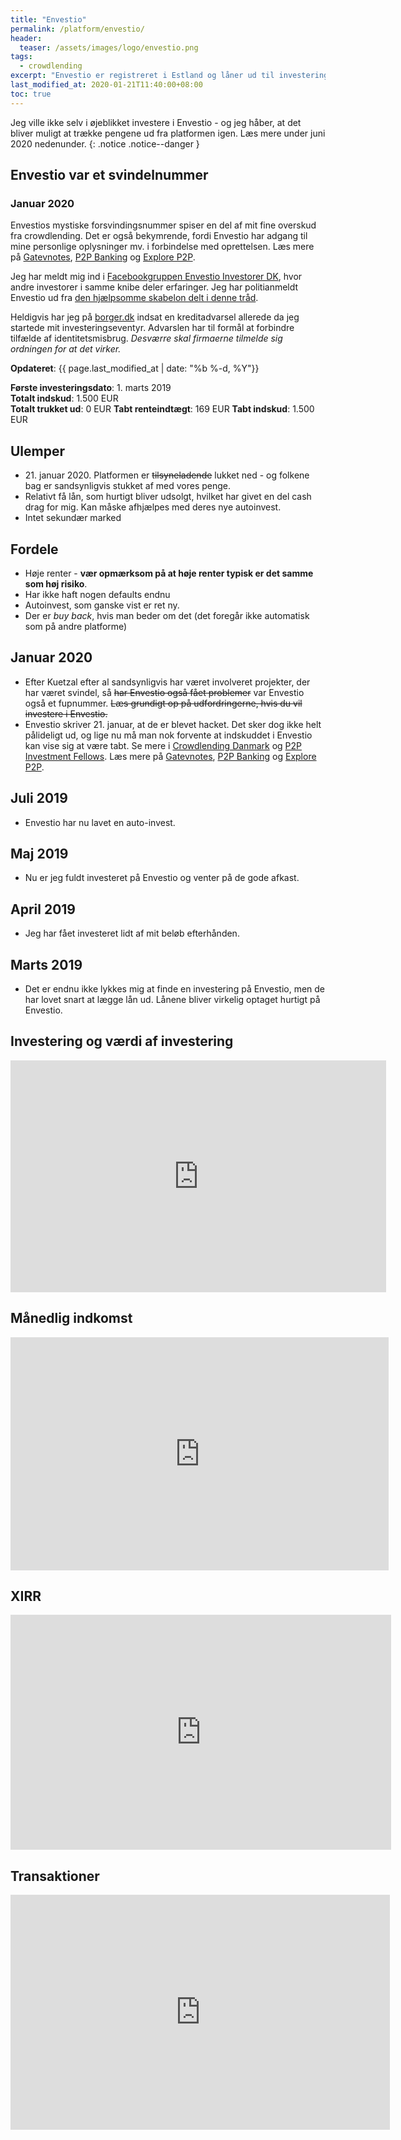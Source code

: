 ```yaml
---
title: "Envestio"
permalink: /platform/envestio/
header:
  teaser: /assets/images/logo/envestio.png
tags:
  - crowdlending
excerpt: "Envestio er registreret i Estland og låner ud til investeringsprojekter for virksomheder, og er startet med nogle ret gode procenter på deres investeringer."
last_modified_at: 2020-01-21T11:40:00+08:00
toc: true
---
```


Jeg ville ikke selv i øjeblikket investere i Envestio - og jeg håber, at det bliver muligt at trække pengene ud fra platformen igen. Læs mere under juni 2020 nedenunder.
{: .notice .notice--danger }

## Envestio var et svindelnummer

### Januar 2020

Envestios mystiske forsvindingsnummer spiser en del af mit fine overskud fra crowdlending. Det er også bekymrende, fordi Envestio har adgang til mine personlige oplysninger mv. i forbindelse med oprettelsen. Læs mere på [Gatevnotes](https://www.gatevnotes.com/envestio-technical-evidence/), [P2P Banking](https://www.p2p-banking.com/countries/baltic-millions-at-stake-in-envestio-case-investors-calling-for-answers/) og [Explore P2P](https://explorep2p.com/envestio/). 

Jeg har meldt mig ind i [Facebookgruppen Envestio Investorer DK](https://www.facebook.com/groups/127110065133037/), hvor andre investorer i samme knibe deler erfaringer. Jeg har politianmeldt Envestio ud fra [den hjælpsomme skabelon delt i denne tråd](https://www.facebook.com/groups/127110065133037/permalink/127894991721211/).

Heldigvis har jeg på [borger.dk](https://www.borger.dk/internet-og-sikkerhed/identitetstyveri/kreditadvarsel) indsat en kreditadvarsel allerede da jeg startede mit investeringseventyr. Advarslen har til formål at forbindre tilfælde af identitetsmisbrug. _Desværre skal firmaerne tilmelde sig ordningen for at det virker._

**Opdateret**: {{ page.last_modified_at | date: "%b %-d, %Y"}}

**Første investeringsdato**: 1. marts 2019  
**Totalt indskud**: 1.500 EUR  
**Totalt trukket ud**: 0 EUR
**Tabt renteindtægt**: 169 EUR
**Tabt indskud**: 1.500 EUR

## Ulemper

- 21\. januar 2020. Platformen er <del>tilsyneladende</del> lukket ned - og folkene bag er sandsynligvis stukket af med vores penge.
- Relativt få lån, som hurtigt bliver udsolgt, hvilket har givet en del cash drag for mig. Kan måske afhjælpes med deres nye autoinvest.
- Intet sekundær marked

## Fordele

- Høje renter - **vær opmærksom på at høje renter typisk er det samme som høj risiko**.
- Har ikke haft nogen defaults endnu
- Autoinvest, som ganske vist er ret ny.
- Der er _buy back_, hvis man beder om det (det foregår ikke automatisk som på andre platforme)

## Januar 2020

- Efter Kuetzal efter al sandsynligvis har været involveret projekter, der har været svindel, så <del>har Envestio også fået problemer</del> var Envestio også et fupnummer. <del>Læs grundigt op på udfordringerne, hvis du vil investere i Envestio.</del>
- Envestio skriver 21. januar, at de er blevet hacket. Det sker dog ikke helt pålideligt ud, og lige nu må man nok forvente at indskuddet i Envestio kan vise sig at være tabt. Se mere i [Crowdlending Danmark](https://www.facebook.com/groups/crowdlending/permalink/1484525341728635/) og [P2P Investment Fellows](https://www.facebook.com/groups/370350036872068/). Læs mere på [Gatevnotes](https://www.gatevnotes.com/envestio-technical-evidence/), [P2P Banking](https://www.p2p-banking.com/countries/baltic-millions-at-stake-in-envestio-case-investors-calling-for-answers/) og [Explore P2P](https://explorep2p.com/envestio/).

## Juli 2019

- Envestio har nu lavet en auto-invest. 

## Maj 2019

- Nu er jeg fuldt investeret på Envestio og venter på de gode afkast.

## April 2019

- Jeg har fået investeret lidt af mit beløb efterhånden.

## Marts 2019

- Det er endnu ikke lykkes mig at finde en investering på Envestio, men de har lovet snart at lægge lån ud. Lånene bliver virkelig optaget hurtigt på Envestio.

## Investering og værdi af investering

<iframe width="601" height="371" seamless frameborder="0" scrolling="no" src="https://docs.google.com/spreadsheets/d/e/2PACX-1vQKZZbdj1cM5A4yCXjtjhxowXHoMhioXI-OR-mEPmmGgqQhcSr250VUM8SGVvRkWZziWUYleizmqAC2/pubchart?oid=1155691955&amp;format=image"></iframe>

## Månedlig indkomst

<iframe width="605" height="373" seamless frameborder="0" scrolling="no" src="https://docs.google.com/spreadsheets/d/e/2PACX-1vQKZZbdj1cM5A4yCXjtjhxowXHoMhioXI-OR-mEPmmGgqQhcSr250VUM8SGVvRkWZziWUYleizmqAC2/pubchart?oid=1293854206&amp;format=image"></iframe>

## XIRR

<iframe width="609" height="376" seamless frameborder="0" scrolling="no" src="https://docs.google.com/spreadsheets/d/e/2PACX-1vQKZZbdj1cM5A4yCXjtjhxowXHoMhioXI-OR-mEPmmGgqQhcSr250VUM8SGVvRkWZziWUYleizmqAC2/pubchart?oid=1516999013&amp;format=image"></iframe>

## Transaktioner

<iframe width="607" height="376" seamless frameborder="0" scrolling="no" src="https://docs.google.com/spreadsheets/d/e/2PACX-1vQKZZbdj1cM5A4yCXjtjhxowXHoMhioXI-OR-mEPmmGgqQhcSr250VUM8SGVvRkWZziWUYleizmqAC2/pubchart?oid=677233925&amp;format=image"></iframe>
